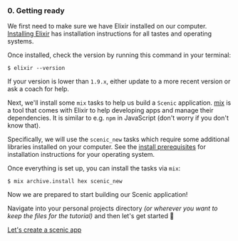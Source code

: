 ### 0. Getting ready

We first need to make sure we have Elixir installed on our computer. [Installing Elixir](https://elixir-lang.org/install.html) has installation instructions for all tastes and operating systems.

Once installed, check the version by running this command in your terminal:

    $ elixir --version

If your version is lower than `1.9.x`, either update to a more recent version or ask a coach for help.

Next, we'll install some `mix` tasks to help us build a `Scenic` application. [mix](https://hexdocs.pm/mix/Mix.html) is a tool that comes with Elixir to help developing apps and manage their dependencies. It is similar to e.g. `npm` in JavaScript (don't worry if you don't know that).

Specifically, we will use the `scenic_new` tasks which require some additional libraries installed on your computer. See the [install prerequisites](https://github.com/boydm/scenic_new#install-prerequisites) for installation instructions for your operating system.

Once everything is set up, you can install the tasks via `mix`:

    $ mix archive.install hex scenic_new

Now we are prepared to start building our Scenic application!

Navigate into your personal projects directory _(or wherever you want to keep the files for the tutorial)_ and then let's get started 🚀

[Let's create a scenic app](./01-create-a-scenic-app.md)
